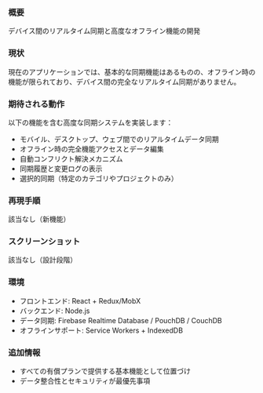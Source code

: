 ### 概要
デバイス間のリアルタイム同期と高度なオフライン機能の開発

### 現状
現在のアプリケーションでは、基本的な同期機能はあるものの、オフライン時の機能が限られており、デバイス間の完全なリアルタイム同期がありません。

### 期待される動作
以下の機能を含む高度な同期システムを実装します：
- モバイル、デスクトップ、ウェブ間でのリアルタイムデータ同期
- オフライン時の完全機能アクセスとデータ編集
- 自動コンフリクト解決メカニズム
- 同期履歴と変更ログの表示
- 選択的同期（特定のカテゴリやプロジェクトのみ）

### 再現手順
該当なし（新機能）

### スクリーンショット
該当なし（設計段階）

### 環境
- フロントエンド: React + Redux/MobX
- バックエンド: Node.js
- データ同期: Firebase Realtime Database / PouchDB / CouchDB
- オフラインサポート: Service Workers + IndexedDB

### 追加情報
- すべての有償プランで提供する基本機能として位置づけ
- データ整合性とセキュリティが最優先事項
